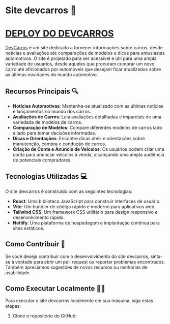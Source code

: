 # Site devcarros 🚗

# [DEPLOY DO DEVCARROS](https://devcarros.netlify.app)

[DevCarros](https://devcarros.netlify.app) é um site dedicado a fornecer informações sobre carros, desde notícias e avaliações até comparações de modelos e dicas para entusiastas automotivos. O site é projetado para ser acessível e útil para uma ampla variedade de usuários, desde aqueles que procuram comprar um novo carro até aficionados por automóveis que desejam ficar atualizados sobre as últimas novidades do mundo automotivo.

## Recursos Principais 🔍

- **Notícias Automotivas**: Mantenha-se atualizado com as últimas notícias e lançamentos no mundo dos carros.
- **Avaliações de Carros**: Leia avaliações detalhadas e imparciais de uma variedade de modelos de carros.
- **Comparação de Modelos**: Compare diferentes modelos de carros lado a lado para tomar decisões informadas.
- **Dicas e Orientações**: Encontre dicas úteis e orientações sobre manutenção, compra e condução de carros.
- **Criação de Conta e Anúncio de Veículos**: Os usuários podem criar uma conta para anunciar veículos à venda, alcançando uma ampla audiência de potenciais compradores.

## Tecnologias Utilizadas 💻

O site devcarros é construído com as seguintes tecnologias:

- **React**: Uma biblioteca JavaScript para construir interfaces de usuário.
- **Vite**: Um bundler de código rápido e moderno para aplicativos web.
- **Tailwind CSS**: Um framework CSS utilitário para design responsivo e desenvolvimento rápido.
- **Netlify**: Uma plataforma de hospedagem e implantação contínua para sites estáticos.

## Como Contribuir 🤝

Se você deseja contribuir com o desenvolvimento do site devcarros, sinta-se à vontade para abrir um pull request ou reportar problemas encontrados. Também apreciamos sugestões de novos recursos ou melhorias de usabilidade.

## Como Executar Localmente 🏃‍♂️

Para executar o site devcarros localmente em sua máquina, siga estas etapas:

1. Clone o repositório do GitHub:

